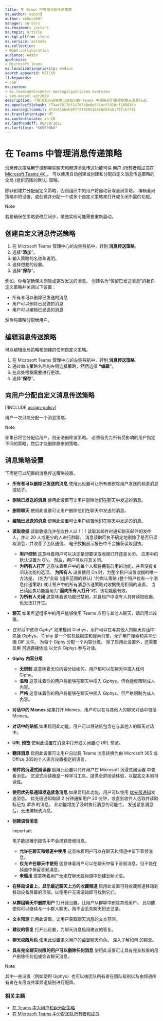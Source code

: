 ```yaml
---
title: 在 Teams 中管理消息传递策略
ms.author: mabond
author: mkbond007
manager: serdars
ms.reviewer: jastark
ms.topic: article
ms.tgt.pltfrm: cloud
ms.service: msteams
ms.collection:
- M365-collaboration
audience: Admin
appliesto:
- Microsoft Teams
ms.localizationpriority: medium
search.appverid: MET150
f1.keywords:
- CSH
ms.custom:
- ms.teamsadmincenter.messagingpolicies.overview
- seo-marvel-apr2020
description: 了解消息传送策略以及如何在 Teams 中使用它们来控制聊天消息传送。
ms.openlocfilehash: f74ae28176f147d768e8e551ac07d1bcf189836b
ms.sourcegitcommit: 472e46b6eb907f41920516616683a61f0fc6f741
ms.translationtype: MT
ms.contentlocale: zh-CN
ms.lasthandoff: 06/30/2022
ms.locfileid: "66563960"
---
```

# <a name="manage-messaging-policies-in-teams"></a>在 Teams 中管理消息传递策略

<!--- Add zone marker here--->

消息传送策略用于控制哪些聊天和频道消息传送功能可供 [用户 (所有者和成员在 Microsoft Teams 中) ](assign-roles-permissions.md) 。 可以使用自动创建或创建和分配自定义消息传送策略的全局 (组织范围的默认) 策略。

除非创建并分配自定义策略，否则组织中的用户将自动获取全局策略。 编辑全局策略中的设置，或创建并分配一个或多个自定义策略来打开或关闭所需的功能。

> [!NOTE]
> 若要确保在策略更改后同步，某些实例可能需要重新启动。 

## <a name="create-a-custom-messaging-policy"></a>创建自定义消息传送策略

1. 在 Microsoft Teams 管理中心的左侧导航中，转到 **消息传送策略**。
2. 选择“**添加**”。
3. 输入策略的名称和说明。
4. 选择想要的设置。
5. 选择“**保存**”。

例如，你希望确保未删除或更改发送的消息。 创建名为“保留已发送消息”的新自定义策略并关闭以下设置：

- 所有者可以删除已发送的消息
- 用户可以删除已发送的消息
- 用户可以编辑已发送的消息

然后将策略分配给用户。

## <a name="edit-a-messaging-policy"></a>编辑消息传送策略

可以编辑全局策略和创建的任何自定义策略。

1. 在 Microsoft Teams 管理中心的左侧导航中，转到 **消息传送策略**。
2. 通过单击策略名称的左侧选择策略，然后选择 **“编辑”**。
3. 在此处根据需要进行更改。
4. 选择“**保存**”。

## <a name="assign-a-custom-messaging-policy-to-users"></a>向用户分配自定义消息传送策略

[!INCLUDE [assign-policy](includes/assign-policy.md)]

用户一次只能分配一个消息策略。

> [!NOTE]
> 如果已将它分配给用户，则无法删除该策略。 必须首先为所有受影响的用户指定不同的策略，然后才能删除原来的策略。

<!--- End zone marker here--->

## <a name="messaging-policy-settings"></a>消息策略设置

下面是可以配置的消息传送策略设置。

- **所有者可以删除已发送的消息**  使用此设置可让所有者删除用户发送的频道消息或帖子。
- **删除已发送的消息** 使用此设置可让用户删除他们在聊天中发送的消息。
- **删除聊天** 使用此设置可让用户删除他们在聊天中发送的消息。
- **编辑已发送的消息** 使用此设置可让用户编辑他们在聊天中发送的消息。
- **读取收据** 读取收据允许在收件人以 1：1 读取其邮件时通知聊天邮件的发件人，并让 20 人或更少的人进行群聊。 消息读取回执不确定地删除了是否已读取消息，并改善了团队通信。 电子数据展示报告中不会捕获读取回执。  
    - **用户控制** 这意味着用户可以决定是想要读取收据打开还是关闭。 应用中的默认设置为 ON。 然后，用户可以将其关闭。
    - **为所有人打开** 这意味着租户中的每个人都将拥有启用的功能，并且没有关闭该功能的选项。 **为所有人** 设置使用 On 时，为整个租户设置收据的唯一方法是， (名为“全局 (组织范围的默认) ”的默认策略 (整个租户仅有一个消息传送策略) 或让租户中的所有消息传送策略对收据使用相同的设置。 当已读回执功能启用为“**面向所有人打开**”时，该功能最有效。
    - **为所有人关闭** 这意味着该功能已禁用，并且租户中没有人具有读取收据，也无法打开它。
<a name="bkchat"> </a>

- **聊天**  如果希望组织中的用户能够使用 Teams 应用与其他人聊天，请启用此设置。
- *在对话中使用 Giphy** 如果启用 Giphys，用户可以在与其他人的聊天对话中包括 Giphys。 Giphy 是一个联机数据库和搜索引擎，允许用户搜索和共享动画 GIF 文件。 为每个 Giphy 分配一个内容分级。 除了启用此设置外，还需要启用 [可选连接体验](/deployoffice/privacy/manage-privacy-controls#policy-setting-for-optional-connected-experiences) 以允许 Giphys 参与对话。
- **Giphy 内容分级**
  - **无限制** 这意味着无论内容分级如何，用户都可以在聊天中插入任何 Giphy。
  - **温和**  这意味着你的用户将能够在聊天中插入 Giphys，但会适度限制成人内容。
  - **严格**  这意味着你的用户将能够在聊天中插入 Giphys，但严格限制为成人内容。
- **对话中的 Memes** 如果打开 Memes，用户可以在与其他人的聊天对话中包括 Memes。
- **对话中的贴纸** 如果启用此功能，用户可以将贴纸包含在与其他人的聊天对话中。
- **URL 预览** 使用此设置在消息中打开或关闭自动 URL 预览。
- **翻译消息** 启用此设置可让用户自动将 Teams 消息转换为由 Microsoft 365 或Office 365的个人语言设置指定的语言。
- **邮件的沉浸式阅读器** 启用此设置以允许用户在 Microsoft 沉浸式阅读器 中查看消息。 沉浸式阅读器是一种学习工具，提供全屏阅读体验，以提高文本的可读性。
- **使用优先级通知发送紧急消息** 如果启用此功能，用户可以使用 [优先级通知](https://support.microsoft.com/article/mark-a-message-as-important-or-urgent-in-teams-ea99d5b6-1317-4550-8d75-86ff14cd4462)发送消息。 优先级通知每隔 2 分钟通知用户 20 分钟，或直到收件人选取并读取标记为 *紧急* 的消息。 此功能增加了及时执行消息的可能性。 发送紧急消息后，无法编辑该消息。
- **创建语音消息**
  > [!Important]
  > 电子数据展示报告中不会捕获音频消息。
  - **允许在聊天和频道中使用** 这意味着用户可以在聊天和频道中留下音频消息。
  - **仅允许在聊天中使用** 这意味着用户可以在聊天中留下音频消息，但不能在频道中保留音频消息。
  - **未启用** 这意味着用户无法在聊天或频道中创建音频消息。  
- **在移动设备上，显示最近聊天上方的收藏频道** 启用此设置可将收藏频道移动到移动设备屏幕的顶部，以便用户无需滚动即可找到它们。
- **从群组聊天中删除用户** 打开此设置，让用户从群聊中删除其他用户。 此功能使你可以继续与一小群人聊天，而不会丢失聊天历史记录。
- **文本预测** 启用此设置，让用户获取聊天消息的文本预测。
- **建议的答复**  打开此设置，为聊天消息启用建议的答复。
- **聊天权限角色** 使用此设置定义用户的监督聊天角色。 深入了解如何 [的聊天](supervise-chats-edu.md)。
- **具有完全聊天权限的用户可以删除任何消息** 使用此设置可让具有完全权限的用户删除任何组或会议聊天消息。

> [!NOTE]
> 其中一些设置（例如使用 Giphys）也可以由团队所有者在团队级别以及由频道所有者在专用或共享频道级别进行配置。

### <a name="related-topics"></a>相关主题

- [在 Teams 中为用户和组分配策略](assign-policies-users-and-groups.md)
- [在 Microsoft Teams 中分配团队所有者和成员](assign-roles-permissions.md)
